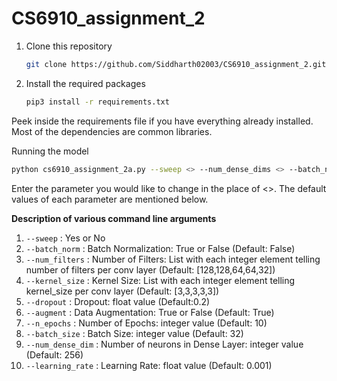 # CS6910_assignment_2
1. Clone this repository
   ```bash
   git clone https://github.com/Siddharth02003/CS6910_assignment_2.git
   ```
2. Install the required packages
   ```bash
   pip3 install -r requirements.txt
   ```
Peek inside the requirements file if you have everything already installed. Most of the dependencies are common libraries.

Running the model 

```sh
python cs6910_assignment_2a.py --sweep <> --num_dense_dims <> --batch_norm <> --activation<> --num_filters <> --kernel_size <> --dropout <> --augment <> --n_epochs <> --batch_size <> --learning_rate <> 
```
Enter the parameter you would like to change in the place of <>. The default values of each parameter are mentioned below.
<br>

**Description of various command line arguments**<br>
1. `--sweep` : Yes or No <br>
2. `--batch_norm` : Batch Normalization: True or False (Default: False)  <br>
3. `--num_filters` : Number of Filters: List with each integer element telling number of filters per conv layer (Default: [128,128,64,64,32]) <br>
4. `--kernel_size` : Kernel Size: List with each integer element telling kernel_size per conv layer (Default: [3,3,3,3,3]) <br>
5. `--dropout` : Dropout: float value (Default:0.2)
6. `--augment` : Data Augmentation: True or False (Default: True)
7. `--n_epochs` : Number of Epochs: integer value (Default: 10)
8. `--batch_size` : Batch Size: integer value (Default: 32)
9. `--num_dense_dim` : Number of neurons in Dense Layer: integer value (Default: 256)
10. `--learning_rate` : Learning Rate: float value (Default: 0.001)
